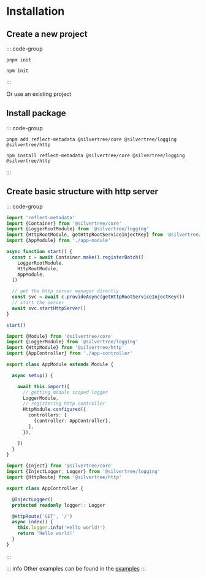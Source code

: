# Installation

## Create a new project

::: code-group

```shell [pnpm]
pnpm init
```

```shell [npm]
npm init
```

:::

Or use an existing project

## Install package

::: code-group

```shell [pnpm]
pnpm add reflect-metadata @silvertree/core @silvertree/logging @silvertree/http
```

```shell [npm]
npm install reflect-metadata @silvertree/core @silvertree/logging @silvertree/http
```

:::

## Create basic structure with http server

::: code-group

```ts [start.ts]
import 'reflect-metadata'
import {Container} from '@silvertree/core'
import {LoggerRootModule} from '@silvertree/logging'
import {HttpRootModule, getHttpRootServiceInjectKey} from '@silvertree/http'
import {AppModule} from './app-module'

async function start() {
  const c = await Container.make().registerBatch([
    LoggerRootModule,
    HttpRootModule,
    AppModule,
  ])

  // get the http server manager directly
  const svc = await c.provideAsync(getHttpRootServiceInjectKey())
  // start the server
  await svc.startHttpServer()
}

start()
```

```ts [app-module.ts]
import {Module} from '@silvertree/core'
import {LoggerModule} from '@silvertree/logging'
import {HttpModule} from '@silvertree/http'
import {AppController} from './app-controller'

export class AppModule extends Module {

  async setup() {

    await this.import([
      // getting module scoped logger
      LoggerModule,
      // registering http controller
      HttpModule.configured({
        controllers: [
          {controller: AppController},
        ],
      }),

    ])
  }
}
```

```ts [app-controller.ts]
import {Inject} from '@silvertree/core'
import {InjectLogger, Logger} from '@silvertree/logging'
import {HttpRoute} from '@silvertree/http'

export class AppController {

  @InjectLogger()
  protected readonly logger!: Logger

  @HttpRoute('GET', '/')
  async index() {
    this.logger.info('Hello world!')
    return 'Hello world!'
  }
}
```

:::

::: info
Other examples can be found in the [examples](/examples/basic)
:::
